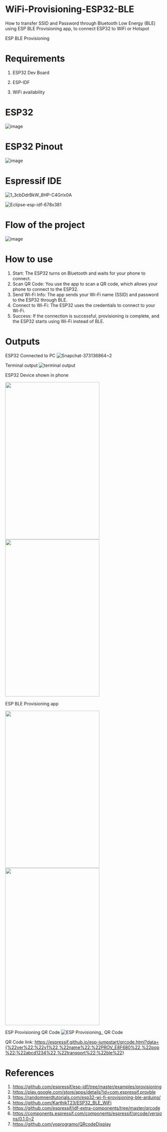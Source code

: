 # WiFi-Provisioning-ESP32-BLE
How to transfer SSID and Password through Bluetooth Low Energy (BLE) using ESP BLE Provisioning app, to connect ESP32 to WiFi or Hotspot  

ESP BLE Provisioning
# Requirements
1) ESP32 Dev Board 

2) ESP-IDF 

3) WiFi availability

# ESP32
![image](https://github.com/KarthikT23/ESP32-Temperature-Humidity-monitoring-system/assets/119528503/c026872d-9985-4b06-a982-0cc67a0ab8a0)

# ESP32 Pinout
![image](https://github.com/KarthikT23/ESP32-Temperature-Humidity-monitoring-system/assets/119528503/2f566421-0116-48fc-9296-51627fb8fd5c)


# Espressif IDE
![1_3cbDdrBkW_8HP-C4GrIx0A](https://github.com/user-attachments/assets/0614f1a3-385f-44cc-bfe4-ea1bac3d2479)

![Eclipse-esp-idf-678x381](https://github.com/user-attachments/assets/3643d729-5e04-4e0f-b333-bca2166b9532)

# Flow of the project
![image](https://github.com/user-attachments/assets/2c5e57da-15f8-47c1-8381-76a47df85a28)








# How to use
1) Start: The ESP32 turns on Bluetooth and waits for your phone to connect.
2) Scan QR Code: You use the app to scan a QR code, which allows your phone to connect to the ESP32.
3) Send Wi-Fi Info: The app sends your Wi-Fi name (SSID) and password to the ESP32 through BLE.
4) Connect to Wi-Fi: The ESP32 uses the credentials to connect to your Wi-Fi.
5) Success: If the connection is successful, provisioning is complete, and the ESP32 starts using Wi-Fi instead of BLE.


# Outputs
ESP32 Connected to PC
![Snapchat-373136864~2](https://github.com/user-attachments/assets/d1e50b50-914c-451b-93de-64b113ddd6e3)


Terminal output
![terminal output](https://github.com/user-attachments/assets/11a88f34-d49d-4948-b712-928fa2a46db3)

ESP32 Device shown in phone

<img src = "https://github.com/user-attachments/assets/186a690e-75b6-44f7-8aff-92e9cb0b5bdb" width = "300" height = "500">

<img src = "https://github.com/user-attachments/assets/3fd6f079-a917-4143-96c5-821fbaade461" width = "300" height = "500">









ESP BLE Provisioning app





<img src = "https://github.com/user-attachments/assets/e3c071a9-c965-4a0a-83b9-727e8cdadadd" width = "300" height = "500">
<img src = "https://github.com/user-attachments/assets/585a6087-71b8-4f9a-8e85-f20040b9e5eb" width = "300" height = "500">



ESP Provisioning QR Code
![ESP Provisioning_ QR Code](https://github.com/user-attachments/assets/155ca534-6b70-40b0-aad2-526a727a0768)




QR Code link: https://espressif.github.io/esp-jumpstart/qrcode.html?data={%22ver%22:%22v1%22,%22name%22:%22PROV_E8F680%22,%22pop%22:%22abcd1234%22,%22transport%22:%22ble%22}

# References
1) https://github.com/espressif/esp-idf/tree/master/examples/provisioning
2) https://play.google.com/store/apps/details?id=com.espressif.provble
3) https://randomnerdtutorials.com/esp32-wi-fi-provisioning-ble-arduino/
4) https://github.com/KarthikT23/ESP32_BLE_WiFi
5) https://github.com/espressif/idf-extra-components/tree/master/qrcode
6) https://components.espressif.com/components/espressif/qrcode/versions/0.1.0~2
7) https://github.com/yoprogramo/QRcodeDisplay


